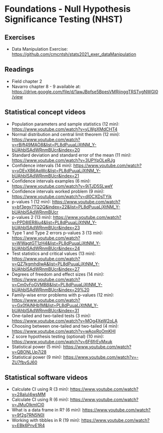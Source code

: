 # Foundations - Null Hypothesis Significance Testing (NHST)

## Exercises

* Data Manipulation Exercise: https://github.com/cmcntsh/stats2021_exer_dataManipulation

## Readings

* Field chapter 2
* Navarro chapter 8 - 9 available at: https://drive.google.com/file/d/1awJBpfse5BpesVMRijnggTRSTygNWGl0/view

## Statistical concept videos

* Population parameters and sample statistics (12 min): https://www.youtube.com/watch?v=yLWgXMdCHT4
* Normal distribution and central limit theorem (12 min): https://www.youtube.com/watch?v=rBjft49MAO8&list=PL8dPuuaLjXtNM_Y-bUAhblSAdWRnmBUcr&index=20
* Standard deviation and standard error of the mean (11 min): https://www.youtube.com/watch?v=3UPYpOLeRJg
* Confidence intervals (14 min): https://www.youtube.com/watch?v=yDEvXB6ApWc&list=PL8dPuuaLjXtNM_Y-bUAhblSAdWRnmBUcr&index=21
* Confidence intervals examples (6 min): https://www.youtube.com/watch?v=9jTJD5SLweY
* Confidence intervals worked problem (9 min): https://www.youtube.com/watch?v=dl0CXDsTYjk
* p-values 1 (12 min): https://www.youtube.com/watch?v=bf3egy7TQ2Q&index=22&list=PL8dPuuaLjXtNM_Y-bUAhblSAdWRnmBUcr
* p-values 2 (13 min): https://www.youtube.com/watch?v=PPD8lER8ju4&list=PL8dPuuaLjXtNM_Y-bUAhblSAdWRnmBUcr&index=23
* Type 1 and Type 2 errors p-values 3 (13 min): https://www.youtube.com/watch?v=WWagtGT1zH4&list=PL8dPuuaLjXtNM_Y-bUAhblSAdWRnmBUcr&index=24
* Test statistics and critical values (13 min): https://www.youtube.com/watch?v=QZ7kgmhdIwA&list=PL8dPuuaLjXtNM_Y-bUAhblSAdWRnmBUcr&index=27
* Degrees of freedom and effect sizes (14 min): https://www.youtube.com/watch?v=Cm0vFoGVMB8&list=PL8dPuuaLjXtNM_Y-bUAhblSAdWRnmBUcr&index=29%20
* Family-wise error problems with p-values (12 min): https://www.youtube.com/watch?v=Gx0fAjNHb1M&list=PL8dPuuaLjXtNM_Y-bUAhblSAdWRnmBUcr&index=31
* One-tailed and two-tailed tests (3 min): https://www.youtube.com/watch?v=MOg4XeW2oLA
* Choosing between one-tailed and two-tailed (4 min): https://www.youtube.com/watch?v=wAoxRoOmKHI
* Z score hypothesis testing (optional) (10 min): https://www.youtube.com/watch?v=6F6frEyMxuk
* Statistical power (5 min): https://www.youtube.com/watch?v=QBONLUp7i28
* Statistical power (9 min): https://www.youtube.com/watch?v=-ZU7fbvSJ60

## Statistical software videos

* Calculate CI using R (3 min): https://www.youtube.com/watch?v=28aluI4wsMM
* Calculate CI using R (6 min): https://www.youtube.com/watch?v=JMuOlkmlCI0
* What is a data frame in R? (6 min): https://www.youtube.com/watch?v=9f2g7RN5N0I
* Working with tibbles in R (19 min): https://www.youtube.com/watch?v=EBk6PnvE1R4

